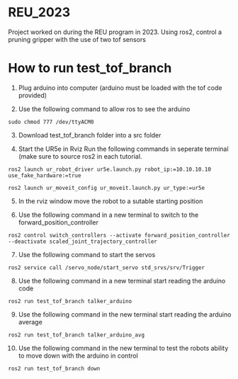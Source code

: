 # REU_2023
Project worked on during the REU program in 2023. Using ros2, control a pruning gripper with the use of two tof sensors 

# How to run test_tof_branch

1. Plug arduino into computer (arduino must be loaded with the tof code provided)
  
2. Use the following command to allow ros to see the arduino
```
sudo chmod 777 /dev/ttyACM0
```
3. Download test_tof_branch folder into a src folder 

4. Start the UR5e in Rviz
     Run the following commands in seperate terminal (make sure to source ros2 in each tutorial.
```
ros2 launch ur_robot_driver ur5e.launch.py robot_ip:=10.10.10.10 use_fake_hardware:=true
```
```
ros2 launch ur_moveit_config ur_moveit.launch.py ur_type:=ur5e
```  
5. In the rviz window move the robot to a sutable starting position
   
6. Use the following command in a new terminal to switch to the forward_position_controller 
```
ros2 control switch_controllers --activate forward_position_controller --deactivate scaled_joint_trajectory_controller
```
7. Use the following command to start the servos
```
ros2 service call /servo_node/start_servo std_srvs/srv/Trigger
```
8. Use the following command in a new terminal start reading the arduino code 
```
ros2 run test_tof_branch talker_arduino
```
9. Use the following command in the new terminal start reading the arduino average 
```
ros2 run test_tof_branch talker_arduino_avg
```
10. Use the following command in the new terminal to test the robots ability to move down with the arduino in control 
```
ros2 run test_tof_branch down  
```
       
